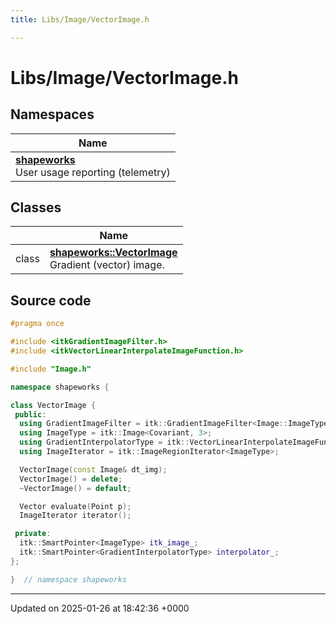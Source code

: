 ```yaml
---
title: Libs/Image/VectorImage.h

---
```


# Libs/Image/VectorImage.h



## Namespaces

| Name           |
| -------------- |
| **[shapeworks](../Namespaces/namespaceshapeworks.md)** <br>User usage reporting (telemetry)  |

## Classes

|                | Name           |
| -------------- | -------------- |
| class | **[shapeworks::VectorImage](../Classes/classshapeworks_1_1VectorImage.md)** <br>Gradient (vector) image.  |




## Source code

```cpp
#pragma once

#include <itkGradientImageFilter.h>
#include <itkVectorLinearInterpolateImageFunction.h>

#include "Image.h"

namespace shapeworks {

class VectorImage {
 public:
  using GradientImageFilter = itk::GradientImageFilter<Image::ImageType>;
  using ImageType = itk::Image<Covariant, 3>;
  using GradientInterpolatorType = itk::VectorLinearInterpolateImageFunction<ImageType, Image::PixelType>;
  using ImageIterator = itk::ImageRegionIterator<ImageType>;

  VectorImage(const Image& dt_img);
  VectorImage() = delete;
  ~VectorImage() = default;

  Vector evaluate(Point p);
  ImageIterator iterator();

 private:
  itk::SmartPointer<ImageType> itk_image_;
  itk::SmartPointer<GradientInterpolatorType> interpolator_;
};

}  // namespace shapeworks
```


-------------------------------

Updated on 2025-01-26 at 18:42:36 +0000
